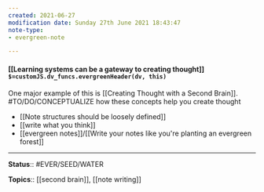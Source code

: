 ```yaml
---
created: 2021-06-27
modification date: Sunday 27th June 2021 18:43:47
note-type: 
- evergreen-note

---
```


#### [[Learning systems can be a gateway to creating thought]] `$=customJS.dv_funcs.evergreenHeader(dv, this)`

One major example of this is [[Creating Thought with a Second Brain]].
#TO/DO/CONCEPTUALIZE how these concepts help you create thought
- [[Note structures should be loosely defined]]
- [[write what you think]]
- [[evergreen notes]]/[[Write your notes like you're planting an evergreen forest]]


---

**Status**:: #EVER/SEED/WATER 

**Topics**::  [[second brain]], [[note writing]] 
	
